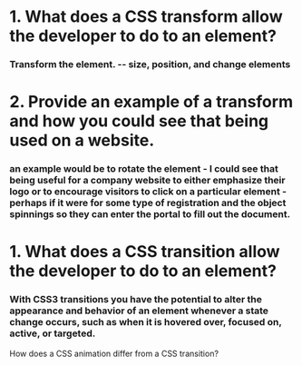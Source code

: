 # 1. What does a CSS transform allow the developer to do to an element?

### Transform the element. -- size, position, and change elements

# 2. Provide an example of a transform and how you could see that being used on a website.

### an example would be to rotate the element - I could see that being useful for a company website to either emphasize their logo or to encourage visitors to click on a particular element - perhaps if it were for some type of registration and the object spinnings so they can enter the portal to fill out the document.

# 1. What does a CSS transition allow the developer to do to an element?

### With CSS3 transitions you have the potential to alter the appearance and behavior of an element whenever a state change occurs, such as when it is hovered over, focused on, active, or targeted. 

How does a CSS animation differ from a CSS transition?
